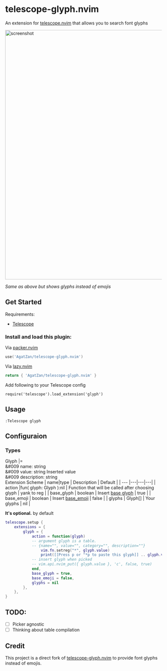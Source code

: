 # telescope-glyph.nvim

An extension for [telescope.nvim](https://github.com/nvim-telescope/telescope.nvim)
that allows you to search font glyphs

<!-- markdownlint-disable-next-line -->
<img width="800" alt="screenshot" src="https://user-images.githubusercontent.com/47070852/124722843-07b16f00-df3d-11eb-891c-9a316e8d577c.gif">

*Same as above but shows glyphs instead of emojis*

## Get Started

Requirements: 
- [Telescope](https://github.com/nvim-telescope/telescope.nvim)

### Install and load this plugin:

Via [packer.nvim](https://github.com/wbthomason/packer.nvim)
```lua
use('AgatZan/telescope-glyph.nvim')
```
Via [lazy.nvim](https://github.com/folke/lazy.nvim)
```lua
return { 'AgatZan/telescope-glyph.nvim' } 
```
Add following to your Telescope config
```
require('telescope').load_extension('glyph')
```

## Usage
```
:Telescope glyph
```

## Configuraion

### Types
Glyph |=  
&#009 name: string  
&#009 value: string Inserted value  
&#009 description: string  
Extension Scheme
| name|type | Description | Default |
| --- |---|---|---|
| action |fun( glyph: Glyph ):nil | Function that will be called after choosing glyph | yank to reg |
| base_glyph | boolean | Insert [base glyph](#glyph) | true |
| base_emoji | boolean | Insert [base_emoji](https://github.com/xiyaowong/telescope-emoji.nvim/blob/master/lua/telescope-emoji/init.lua) | false |
| glyphs | Glyph[] | Your glyphs | nil |
 
**It's optional.**
by default
```lua
telescope.setup {
    extensions = {
        glyph = {
            action = function(glyph)
            -- argument glyph is a table.
            -- {name="", value="", category="", description=""}
                vim.fn.setreg("*", glyph.value)
                print([[Press p or "*p to paste this glyph]] .. glyph.value)
            -- insert glyph when picked
            -- vim.api.nvim_put({ glyph.value }, 'c', false, true)
            end,
            base_glyph = true,
            base_emoji = false,
            glyphs = nil
        },
    },
}
```
## TODO:
- [ ] Picker agnostic
- [ ] Thinking about table compilation

## Credit
This project is a direct fork of [telescope-glyph.nvim](https://github.com/ghassan0/telescope-glyph.nvim) to provide font glyphs instead of emojis.
